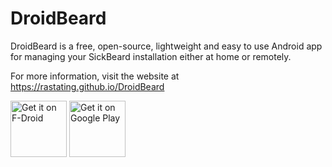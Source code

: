 DroidBeard
==========

DroidBeard is a free, open-source, lightweight and easy to use Android app for managing your SickBeard installation either at home or remotely.

For more information, visit the website at https://rastating.github.io/DroidBeard

<a href="https://f-droid.org/packages/com.rastating.droidbeard/" target="_blank">
<img src="https://f-droid.org/badge/get-it-on.png" alt="Get it on F-Droid" height="90"/></a>
<a href="https://play.google.com/store/apps/details?id=com.rastating.droidbeard" target="_blank">
<img src="https://play.google.com/intl/en_us/badges/images/generic/en-play-badge.png" alt="Get it on Google Play" height="90"/></a>
